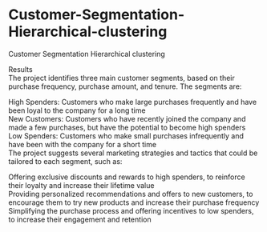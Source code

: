 # Customer-Segmentation-Hierarchical-clustering
Customer Segmentation Hierarchical clustering


Results  
The project identifies three main customer segments, based on their purchase frequency, purchase amount, and tenure. The segments are:  

High Spenders: Customers who make large purchases frequently and have been loyal to the company for a long time  
New Customers: Customers who have recently joined the company and made a few purchases, but have the potential to become high spenders  
Low Spenders: Customers who make small purchases infrequently and have been with the company for a short time  
The project suggests several marketing strategies and tactics that could be tailored to each segment, such as:  

Offering exclusive discounts and rewards to high spenders, to reinforce their loyalty and increase their lifetime value  
Providing personalized recommendations and offers to new customers, to encourage them to try new products and increase their purchase frequency  
Simplifying the purchase process and offering incentives to low spenders, to increase their engagement and retention  
